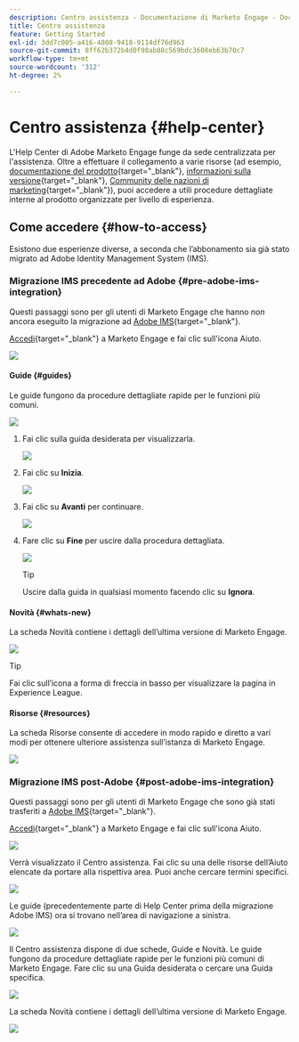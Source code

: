 ```yaml
---
description: Centro assistenza - Documentazione di Marketo Engage - Documentazione del prodotto
title: Centro assistenza
feature: Getting Started
exl-id: 3dd7c005-a416-4808-9418-9114df76d963
source-git-commit: 8ff62b372b4d0f98ab88c569bdc3608eb63b70c7
workflow-type: tm+mt
source-wordcount: '312'
ht-degree: 2%

---
```


# Centro assistenza {#help-center}

L&#39;Help Center di Adobe Marketo Engage funge da sede centralizzata per l&#39;assistenza. Oltre a effettuare il collegamento a varie risorse (ad esempio, [documentazione del prodotto](/help/marketo/home.md){target="_blank"}, [informazioni sulla versione](/help/marketo/release-notes/current.md){target="_blank"}, [Community delle nazioni di marketing](https://nation.marketo.com/){target="_blank"}), puoi accedere a utili procedure dettagliate interne al prodotto organizzate per livello di esperienza.

## Come accedere {#how-to-access}

Esistono due esperienze diverse, a seconda che l’abbonamento sia già stato migrato ad Adobe Identity Management System (IMS).

### Migrazione IMS precedente ad Adobe {#pre-adobe-ims-integration}

Questi passaggi sono per gli utenti di Marketo Engage che hanno _non_ ancora eseguito la migrazione ad [Adobe IMS](/help/marketo/product-docs/administration/marketo-with-adobe-identity/adobe-identity-management-overview.md){target="_blank"}.

[Accedi](https://login.marketo.com/){target="_blank"} a Marketo Engage e fai clic sull&#39;icona Aiuto.

![](assets/help-center-1.png)

#### Guide {#guides}

Le guide fungono da procedure dettagliate rapide per le funzioni più comuni.

![](assets/help-center-2.png)

1. Fai clic sulla guida desiderata per visualizzarla.

   ![](assets/help-center-3.png)

1. Fai clic su **Inizia**.

   ![](assets/help-center-4.png)

1. Fai clic su **Avanti** per continuare.

   ![](assets/help-center-5.png)

1. Fare clic su **Fine** per uscire dalla procedura dettagliata.

   ![](assets/help-center-6.png)

   >[!TIP]
   >
   >Uscire dalla guida in qualsiasi momento facendo clic su **Ignora**.

#### Novità {#whats-new}

La scheda Novità contiene i dettagli dell’ultima versione di Marketo Engage.

![](assets/help-center-7.png)

>[!TIP]
>
>Fai clic sull’icona a forma di freccia in basso per visualizzare la pagina in Experience League.

#### Risorse {#resources}

La scheda Risorse consente di accedere in modo rapido e diretto a vari modi per ottenere ulteriore assistenza sull’istanza di Marketo Engage.

![](assets/help-center-8.png)

### Migrazione IMS post-Adobe {#post-adobe-ims-integration}

Questi passaggi sono per gli utenti di Marketo Engage che sono già stati trasferiti a [Adobe IMS](/help/marketo/product-docs/administration/marketo-with-adobe-identity/adobe-identity-management-overview.md){target="_blank"}.

[Accedi](https://experience.adobe.com/){target="_blank"} a Marketo Engage e fai clic sull&#39;icona Aiuto.

![](assets/help-center-9.png)

Verrà visualizzato il Centro assistenza. Fai clic su una delle risorse dell’Aiuto elencate da portare alla rispettiva area. Puoi anche cercare termini specifici.

![](assets/help-center-10.png)

Le guide (precedentemente parte di Help Center prima della migrazione Adobe IMS) ora si trovano nell’area di navigazione a sinistra.

![](assets/help-center-11.png)

Il Centro assistenza dispone di due schede, Guide e Novità. Le guide fungono da procedure dettagliate rapide per le funzioni più comuni di Marketo Engage. Fare clic su una Guida desiderata o cercare una Guida specifica.

![](assets/help-center-12.png)

La scheda Novità contiene i dettagli dell’ultima versione di Marketo Engage.

![](assets/help-center-13.png)
